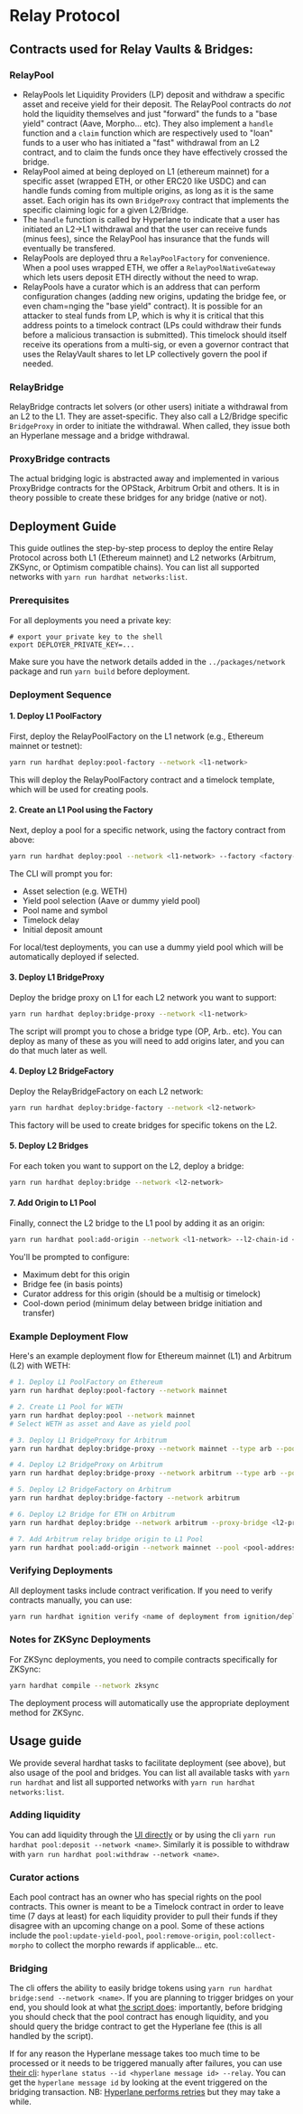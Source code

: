 # Relay Protocol

## Contracts used for Relay Vaults & Bridges:

### RelayPool

- RelayPools let Liquidity Providers (LP) deposit and withdraw a specific asset and receive yield for their deposit. The RelayPool contracts do _not_ hold the liquidity themselves and just "forward" the funds to a "base yield" contract (Aave, Morpho... etc). They also implement a `handle` function and a `claim` function which are respectively used to "loan" funds to a user who has initiated a "fast" withdrawal from an L2 contract, and to claim the funds once they have effectively crossed the bridge.
- RelayPool aimed at being deployed on L1 (ethereum mainnet) for a specific asset (wrapped ETH, or other ERC20 like USDC) and can handle funds coming from multiple origins, as long as it is the same asset. Each origin has its own `BridgeProxy` contract that implements the specific claiming logic for a given L2/Bridge.
- The `handle` function is called by Hyperlane to indicate that a user has initiated an L2->L1 withdrawal and that the user can receive funds (minus fees), since the RelayPool has insurance that the funds will eventually be transfered.
- RelayPools are deployed thru a `RelayPoolFactory` for convenience. When a pool uses wrapped ETH, we offer a `RelayPoolNativeGateway` which lets users deposit ETH directly without the need to wrap.
- RelayPools have a curator which is an address that can perform configuration changes (adding new origins, updating the bridge fee, or even cham=nging the "base yield" contract). It is possible for an attacker to steal funds from LP, which is why it is critical that this address points to a timelock contract (LPs could withdraw their funds before a malicious transaction is submitted). This timelock should itself receive its operations from a multi-sig, or even a governor contract that uses the RelayVault shares to let LP collectively govern the pool if needed.

### RelayBridge

RelayBridge contracts let solvers (or other users) initiate a withdrawal from an L2 to the L1. They are asset-specific. They also call a L2/Bridge specific `BridgeProxy` in order to initiate the withdrawal. When called, they issue both an Hyperlane message and a bridge withdrawal.

### ProxyBridge contracts

The actual bridging logic is abstracted away and implemented in various ProxyBridge contracts for the OPStack, Arbitrum Orbit and others. It is in theory possible to create these bridges for any bridge (native or not).

## Deployment Guide

This guide outlines the step-by-step process to deploy the entire Relay Protocol across both L1 (Ethereum mainnet) and L2 networks (Arbitrum, ZKSync, or Optimism compatible chains). You can list all supported networks with `yarn run hardhat networks:list`.

### Prerequisites

For all deployments you need a private key:

```
# export your private key to the shell
export DEPLOYER_PRIVATE_KEY=...
```

Make sure you have the network details added in the `../packages/network` package and run `yarn build` before deployment.

### Deployment Sequence

#### 1. Deploy L1 PoolFactory

First, deploy the RelayPoolFactory on the L1 network (e.g., Ethereum mainnet or testnet):

```bash
yarn run hardhat deploy:pool-factory --network <l1-network>
```

This will deploy the RelayPoolFactory contract and a timelock template, which will be used for creating pools.

#### 2. Create an L1 Pool using the Factory

Next, deploy a pool for a specific network, using the factory contract from above:

```bash
yarn run hardhat deploy:pool --network <l1-network> --factory <factory-address>
```

The CLI will prompt you for:

- Asset selection (e.g. WETH)
- Yield pool selection (Aave or dummy yield pool)
- Pool name and symbol
- Timelock delay
- Initial deposit amount

For local/test deployments, you can use a dummy yield pool which will be automatically deployed if selected.

#### 3. Deploy L1 BridgeProxy

Deploy the bridge proxy on L1 for each L2 network you want to support:

```bash
yarn run hardhat deploy:bridge-proxy --network <l1-network>
```

The script will prompt you to chose a bridge type (OP, Arb.. etc). You can deploy as many of these as you will need to add origins later, and you can do that much later as well.

#### 4. Deploy L2 BridgeFactory

Deploy the RelayBridgeFactory on each L2 network:

```bash
yarn run hardhat deploy:bridge-factory --network <l2-network>
```

This factory will be used to create bridges for specific tokens on the L2.

#### 5. Deploy L2 Bridges

For each token you want to support on the L2, deploy a bridge:

```bash
yarn run hardhat deploy:bridge --network <l2-network>
```

#### 7. Add Origin to L1 Pool

Finally, connect the L2 bridge to the L1 pool by adding it as an origin:

```bash
yarn run hardhat pool:add-origin --network <l1-network> --l2-chain-id <l2-chain-id> --pool <pool-address> --proxyBridge <l1-proxy-bridge> --bridge <l2-bridge-address>
```

You'll be prompted to configure:

- Maximum debt for this origin
- Bridge fee (in basis points)
- Curator address for this origin (should be a multisig or timelock)
- Cool-down period (minimum delay between bridge initiation and transfer)

### Example Deployment Flow

Here's an example deployment flow for Ethereum mainnet (L1) and Arbitrum (L2) with WETH:

```bash
# 1. Deploy L1 PoolFactory on Ethereum
yarn run hardhat deploy:pool-factory --network mainnet

# 2. Create L1 Pool for WETH
yarn run hardhat deploy:pool --network mainnet
# Select WETH as asset and Aave as yield pool

# 3. Deploy L1 BridgeProxy for Arbitrum
yarn run hardhat deploy:bridge-proxy --network mainnet --type arb --pool-address <pool-address>

# 4. Deploy L2 BridgeProxy on Arbitrum
yarn run hardhat deploy:bridge-proxy --network arbitrum --type arb --pool-address <pool-address>

# 5. Deploy L2 BridgeFactory on Arbitrum
yarn run hardhat deploy:bridge-factory --network arbitrum

# 6. Deploy L2 Bridge for ETH on Arbitrum
yarn run hardhat deploy:bridge --network arbitrum --proxy-bridge <l2-proxy-bridge-address> --asset 0x0000000000000000000000000000000000000000

# 7. Add Arbitrum relay bridge origin to L1 Pool
yarn run hardhat pool:add-origin --network mainnet --pool <pool-address> --bridge <l2-relay-bridge-address>
```

### Verifying Deployments

All deployment tasks include contract verification. If you need to verify contracts manually, you can use:

```bash
yarn run hardhat ignition verify <name of deployment from ignition/deployments/>
```

### Notes for ZKSync Deployments

For ZKSync deployments, you need to compile contracts specifically for ZKSync:

```bash
yarn hardhat compile --network zksync
```

The deployment process will automatically use the appropriate deployment method for ZKSync.

## Usage guide

We provide several hardhat tasks to facilitate deployment (see above), but also usage of the pool and bridges. You can list all available tasks with `yarn run hardhat` and list all supported networks with `yarn run hardhat networks:list`.

### Adding liquidity

You can add liquidity through the [UI directly](https://relay-protocol-production.up.railway.app/) or by using the cli `yarn run hardhat pool:deposit --network <name>`. Similarly it is possible to withdraw with `yarn run hardhat pool:withdraw --network <name>`.

### Curator actions

Each pool contract has an owner who has special rights on the pool contracts. This owner is meant to be a Timelock contract in order to leave time (7 days at least) for each liquidity provider to pull their funds if they disagree with an upcoming change on a pool. Some of these actions include the `pool:update-yield-pool`, `pool:remove-origin`, `pool:collect-morpho` to collect the morpho rewards if applicable... etc.

### Bridging

The cli offers the ability to easily bridge tokens using `yarn run hardhat bridge:send --network <name>`. If you are planning to trigger bridges on your end, you should look at what [the script does](https://github.com/relayprotocol/relay-vaults/blob/main/smart-contracts/tasks/bridge.ts#L9): importantly, before bridging you should check that the pool contract has enough liquidity, and you should query the bridge contract to get the Hyperlane fee (this is all handled by the script).

If for any reason the Hyperlane message takes too much time to be processed or it needs to be triggered manually after failures, you can use [their cli](https://docs.hyperlane.xyz/docs/reference/cli): `hyperlane status --id <hyperlane message id> --relay`. You can get the `hyperlane message id` by looking at the event triggered on the bridging transaction.
NB: [Hyperlane performs retries](https://docs.hyperlane.xyz/docs/protocol/agents/relayer#retry-strategy) but they may take a while.
